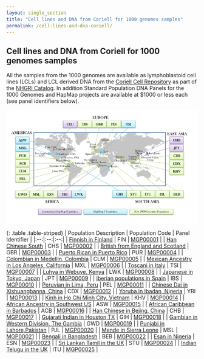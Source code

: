 ```yaml
---
layout: single_section
title: "Cell lines and DNA from Coriell for 1000 genomes samples"
permalink: /cell-lines-and-dna-coriell/
---
```


## Cell lines and DNA from Coriell for 1000 genomes samples

<span>All the samples from the 1000 genomes are available as lymphoblastoid cell lines </span><span>(LCLs) and LCL derived DNA </span><span>from the [Coriell Cell Repository](http://ccr.coriell.org/) as part of the [NHGRI Catalog](http://ccr.coriell.org/Sections/Collections/NHGRI/?SsId=11)</span><span>. In addition Standard Population DNA Panels for the 1000 Genomes and HapMap projects are available at $1000 or less each (see panel identifiers below).</span>

![Coriell 1000 Genomes Map](/sites/1000genomes.org/files/documents/1000-genomes-map_11-6-12-2_750.jpg)

{: .table .table-striped}
| Population Description | Population Code | Panel Identifier |
|:--:|:--:|:--:|
| [Finnish in Finland](http://ccr.coriell.org/Sections/Collections/NHGRI/1000Fins.aspx?PgId=667&amp;coll=HG) | FIN | [MGP00001](http://ccr.coriell.org/Sections/Search/Panel_Detail.aspx?Ref=MGP00001) |
| [Han Chinese South](http://ccr.coriell.org/Sections/Collections/NHGRI/1000HanChiSo.aspx?PgId=663&amp;coll=HG) | CHS | [MGP00002](http://ccr.coriell.org/Sections/Search/Panel_Detail.aspx?Ref=MGP00002) |
| [British from England and Scotland](http://ccr.coriell.org/Sections/Collections/NHGRI/1000BritEngScot.aspx?PgId=666&amp;coll=HG) | GBR | [MGP00003](http://ccr.coriell.org/Sections/Search/Panel_Detail.aspx?Ref=MGP00003) |
| [Puerto Rican in Puerto Rico](http://ccr.coriell.org/Sections/Collections/NHGRI/1000Pur.aspx?PgId=674&amp;coll=HG) | PUR | [MGP00004](http://ccr.coriell.org/Sections/Search/Panel_Detail.aspx?Ref=MGP00004) |
| [Colombian in Medellin, Colombia](http://ccr.coriell.org/Sections/Collections/NHGRI/1000Clm.aspx?PgId=675&amp;coll=HG) | CLM | [MGP00005](http://ccr.coriell.org/Sections/Search/Panel_Detail.aspx?Ref=MGP00005) |
| [Mexican Ancestry in Los Angeles, California](http://ccr.coriell.org/Sections/Collections/NHGRI/1000Mexican.aspx?PgId=705&amp;coll=HG) | MXL | [MGP00006](http://ccr.coriell.org/Sections/Search/Panel_Detail.aspx?Ref=MGP00006) |
| [Toscani in Italy](http://ccr.coriell.org/Sections/Collections/NHGRI/1000Toscani.aspx?PgId=706&amp;coll=HG) | TSI | [MGP00007](http://ccr.coriell.org/Sections/Search/Panel_Detail.aspx?Ref=MGP00007) |
| [Luhya in Webuye, Kenya](http://ccr.coriell.org/Sections/Collections/NHGRI/1000Luhya.aspx?PgId=704&amp;coll=HG) | LWK | [MGP00008](http://ccr.coriell.org/Sections/Search/Panel_Detail.aspx?Ref=MGP00008) |
| [Japanese in Tokyo, Japan](http://ccr.coriell.org/Sections/Collections/NHGRI/1000Japanese.aspx?PgId=703&amp;coll=HG) | JPT | [MGP00009](http://ccr.coriell.org/Sections/Search/Panel_Detail.aspx?Ref=MGP00009) |
| [Iberian populations in Spain](http://ccr.coriell.org/Sections/Collections/NHGRI/1000Iberian.aspx?PgId=715&amp;coll=HG) | IBS | [MGP00010](http://ccr.coriell.org/Sections/Search/Panel_Detail.aspx?Ref=MGP00010) |
| [Peruvian in Lima, Peru](http://ccr.coriell.org/Sections/Collections/NHGRI/1000Peruvian.aspx?PgId=716&amp;coll=HG) | PEL | [MGP00011](http://ccr.coriell.org/Sections/Search/Panel_Detail.aspx?Ref=MGP00011) |
| [Chinese Dai in Xishuangbanna, China](http://ccr.coriell.org/Sections/Collections/NHGRI/1000DaiChi.aspx?PgId=731&amp;coll=HG) | CDX | [MGP00012](http://ccr.coriell.org/Sections/Search/Panel_Detail.aspx?Ref=MGP00012) |
| [Yoruba in Ibadan, Nigeria](http://ccr.coriell.org/Sections/Collections/NHGRI/1000Yoruba.aspx?PgId=728&amp;coll=HG) | YRI | [MGP00013](http://ccr.coriell.org/Sections/Search/Panel_Detail.aspx?Ref=MGP00013) |
| [Kinh in Ho Chi Minh City, Vietnam](http://ccr.coriell.org/Sections/Collections/NHGRI/1000Vietnamese.aspx?PgId=726&amp;coll=HG) | KHV | [MGP00014](http://ccr.coriell.org/Sections/Search/Panel_Detail.aspx?Ref=MGP00014) |
| [African Ancestry in Southwest US](http://ccr.coriell.org/Sections/Collections/NHGRI/1000AaSwUsa.aspx?PgId=730&amp;coll=HG) | ASW | [MGP00015](http://ccr.coriell.org/Sections/Search/Panel_Detail.aspx?Ref=MGP00014) |
| [African Caribbean in Barbados](http://ccr.coriell.org/Sections/Collections/NHGRI/1000Barbados.aspx?PgId=725&amp;coll=HG) | ACB | [MGP00016](http://ccr.coriell.org/Sections/Search/Panel_Detail.aspx?Ref=MGP00016) |
| [Han Chinese in Bejing, China](http://ccr.coriell.org/Sections/Collections/NHGRI/1000HanChiBej.aspx?PgId=727&amp;coll=HG) | CHB | [MGP00017](http://ccr.coriell.org/Sections/Search/Panel_Detail.aspx?Ref=MGP00017) |
| [Gujarati Indian in Houston,TX](http://ccr.coriell.org/Sections/Collections/NHGRI/1000Gujarati.aspx?PgId=769&amp;coll=HG) | GIH | [MGP00018](http://ccr.coriell.org/Sections/Search/Panel_Detail.aspx?Ref=MGP00018) |
| [Gambian in Western Division, The Gambia](http://ccr.coriell.org/Sections/Collections/NHGRI/1000gambian.aspx?PgId=764&amp;coll=HG) | GWD | [MGP00019](http://ccr.coriell.org/Sections/Search/Panel_Detail.aspx?Ref=MGP00019) |
| [Punjabi in Lahore,Pakistan](http://ccr.coriell.org/Sections/Collections/NHGRI/1000Punjabi.aspx?PgId=763&amp;coll=HG) | PJL | [MGP00020](http://ccr.coriell.org/Sections/Search/Panel_Detail.aspx?Ref=MGP00020) |
| [Mende in Sierra Leone](http://ccr.coriell.org/Sections/Collections/NHGRI/1000Mende.aspx?PgId=761&amp;coll=HG) | MSL | [MGP00021](http://ccr.coriell.org/Sections/Search/Panel_Detail.aspx?Ref=MGP00021) |
| [Bengali in Bangladesh](http://ccr.coriell.org/Sections/Collections/NHGRI/1000Bengali.aspx?PgId=759&amp;coll=HG) | BEB | [MGP00022](http://ccr.coriell.org/Sections/Search/Panel_Detail.aspx?Ref=MGP00022) |
| [Esan in Nigeria](http://ccr.coriell.org/Sections/Collections/NHGRI/1000Esan.aspx?PgId=760&amp;coll=HG) | ESN | [MGP00023](http://ccr.coriell.org/Sections/Search/Panel_Detail.aspx?Ref=MGP00023) |
| [Sri Lankan Tamil in the UK](http://ccr.coriell.org/Sections/Collections/NHGRI/1000Tamil.aspx?PgId=765&amp;coll=HG) | STU | [MGP00024](http://ccr.coriell.org/Sections/Search/Panel_Detail.aspx?Ref=MGP00024) |
| [Indian Telugu in the UK](http://ccr.coriell.org/Sections/Collections/NHGRI/1000Telugu.aspx?PgId=766&amp;coll=HG) | ITU | [MGP00025](http://ccr.coriell.org/Sections/Search/Panel_Detail.aspx?Ref=MGP00025) |
